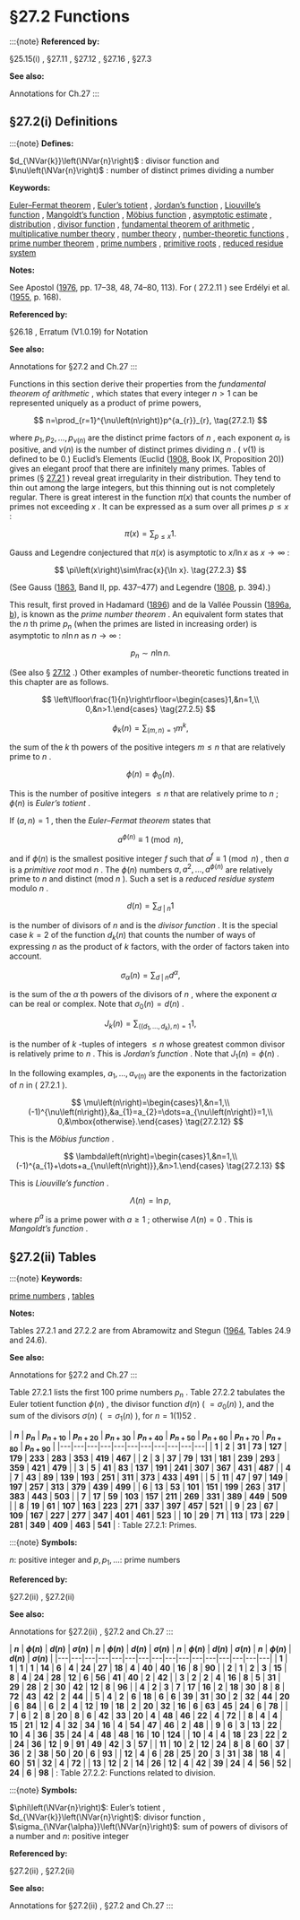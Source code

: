 # §27.2 Functions

:::{note}
**Referenced by:**

§25.15(i) , §27.11 , §27.12 , §27.16 , §27.3

**See also:**

Annotations for Ch.27
:::


## §27.2(i) Definitions

:::{note}
**Defines:**

$d_{\NVar{k}}\left(\NVar{n}\right)$ : divisor function and $\nu\left(\NVar{n}\right)$ : number of distinct primes dividing a number

**Keywords:**

[Euler–Fermat theorem](http://dlmf.nist.gov/search/search?q=Euler%E2%80%93Fermat%20theorem) , [Euler’s totient](http://dlmf.nist.gov/search/search?q=Euler%20totient) , [Jordan’s function](http://dlmf.nist.gov/search/search?q=Jordan%20function) , [Liouville’s function](http://dlmf.nist.gov/search/search?q=Liouville%20function) , [Mangoldt’s function](http://dlmf.nist.gov/search/search?q=Mangoldt%20function) , [Möbius function](http://dlmf.nist.gov/search/search?q=Mobius%20function) , [asymptotic estimate](http://dlmf.nist.gov/search/search?q=asymptotic%20estimate) , [distribution](http://dlmf.nist.gov/search/search?q=distribution) , [divisor function](http://dlmf.nist.gov/search/search?q=divisor%20function) , [fundamental theorem of arithmetic](http://dlmf.nist.gov/search/search?q=fundamental%20theorem%20of%20arithmetic) , [multiplicative number theory](http://dlmf.nist.gov/search/search?q=multiplicative%20number%20theory) , [number theory](http://dlmf.nist.gov/search/search?q=number%20theory) , [number-theoretic functions](http://dlmf.nist.gov/search/search?q=number-theoretic%20functions) , [prime number theorem](http://dlmf.nist.gov/search/search?q=prime%20number%20theorem) , [prime numbers](http://dlmf.nist.gov/search/search?q=prime%20numbers) , [primitive roots](http://dlmf.nist.gov/search/search?q=primitive%20roots) , [reduced residue system](http://dlmf.nist.gov/search/search?q=reduced%20residue%20system)

**Notes:**

See Apostol ([1976](./bib/index.html#bib115 "Introduction to Analytic Number Theory"), pp. 17–38, 48, 74–80, 113). For ( 27.2.11 ) see Erdélyi et al. ([1955](./bib/E.html#bib755 "Higher Transcendental Functions. Vol. III"), p. 168).

**Referenced by:**

§26.18 , Erratum (V1.0.19) for Notation

**See also:**

Annotations for §27.2 and Ch.27
:::

Functions in this section derive their properties from the *fundamental theorem of arithmetic* , which states that every integer $n>1$ can be represented uniquely as a product of prime powers,


<a id="E1"></a>
$$
n=\prod_{r=1}^{\nu\left(n\right)}p^{a_{r}}_{r}, \tag{27.2.1}
$$

where $p_{1},p_{2},\dots,p_{\nu\left(n\right)}$ are the distinct prime factors of $n$ , each exponent $a_{r}$ is positive, and $\nu\left(n\right)$ is the number of distinct primes dividing $n$ . ( $\nu\left(1\right)$ is defined to be 0.) Euclid’s Elements (Euclid ([1908](./bib/E.html#bib759 "The Thirteen Books of Euclid’s Elements"), Book IX, Proposition 20)) gives an elegant proof that there are infinitely many primes. Tables of primes (§ [27.21](./27.21.md "§27.21 Tables ‣ Computation ‣ Chapter 27 Functions of Number Theory") ) reveal great irregularity in their distribution. They tend to thin out among the large integers, but this thinning out is not completely regular. There is great interest in the function $\pi\left(x\right)$ that counts the number of primes not exceeding $x$ . It can be expressed as a sum over all primes $p\leq x$ :


<a id="E2"></a>
$$
\pi\left(x\right)=\sum_{p\leq x}1. \tag{27.2.2}
$$

Gauss and Legendre conjectured that $\pi\left(x\right)$ is asymptotic to $x/\ln x$ as $x\to\infty$ :


<a id="E3"></a>
$$
\pi\left(x\right)\sim\frac{x}{\ln x}. \tag{27.2.3}
$$

(See Gauss ([1863](./bib/G.html#bib868 "Werke. Band II"), Band II, pp. 437–477) and Legendre ([1808](./bib/L.html#bib1401 "Essai sur la Théorie des Nombres"), p. 394).)

This result, first proved in Hadamard ([1896](./bib/H.html#bib1013 "Sur la distribution des zéros de la fonction ⁢ ζ ( s ) et ses conséquences arithmétiques")) and de la Vallée Poussin ([1896a](./bib/D.html#bib642 "Recherches analytiques sur la théorie des nombres premiers. Première partie. La fonction ⁢ ζ ( s ) de Riemann et les nombres premiers en général, suivi d’un Appendice sur des réflexions applicables à une formule donnée par Riemann"), [b](./bib/D.html#bib643 "Recherches analytiques sur la théorie des nombres premiers. Deuxième partie. Les fonctions de Dirichlet et les nombres premiers de la forme linéaire + ⁢ M x N")), is known as the *prime number theorem* . An equivalent form states that the $n$ th prime $p_{n}$ (when the primes are listed in increasing order) is asymptotic to $n\ln n$ as $n\to\infty$ :


<a id="E4"></a>
$$
p_{n}\sim n\ln n. \tag{27.2.4}
$$

(See also § [27.12](./27.12.md "§27.12 Asymptotic Formulas: Primes ‣ Multiplicative Number Theory ‣ Chapter 27 Functions of Number Theory") .) Other examples of number-theoretic functions treated in this chapter are as follows.


<a id="E5"></a>
$$
\left\lfloor\frac{1}{n}\right\rfloor=\begin{cases}1,&n=1,\\
0,&n>1.\end{cases} \tag{27.2.5}
$$


<a id="E6"></a>
$$
\phi_{k}\left(n\right)=\sum_{\left(m,n\right)=1}m^{k}, \tag{27.2.6}
$$

the sum of the $k$ th powers of the positive integers $m\leq n$ that are relatively prime to $n$ .


<a id="E7"></a>
$$
\phi\left(n\right)=\phi_{0}\left(n\right). \tag{27.2.7}
$$

This is the number of positive integers $\leq n$ that are relatively prime to $n$ ; $\phi\left(n\right)$ is *Euler’s totient* .

If $\left(a,n\right)=1$ , then the *Euler–Fermat theorem* states that


<a id="E8"></a>
$$
a^{\phi\left(n\right)}\equiv 1\pmod{n}, \tag{27.2.8}
$$

and if $\phi\left(n\right)$ is the smallest positive integer $f$ such that $a^{f}\equiv 1\pmod{n}$ , then $a$ is a *primitive root* mod $n$ . The $\phi\left(n\right)$ numbers $a,a^{2},\dots,a^{\phi\left(n\right)}$ are relatively prime to $n$ and distinct (mod $n$ ). Such a set is a *reduced residue system* modulo $n$ .


<a id="E9"></a>
$$
d\left(n\right)=\sum_{d\mathbin{|}n}1 \tag{27.2.9}
$$

is the number of divisors of $n$ and is the *divisor function* . It is the special case $k=2$ of the function $d_{k}\left(n\right)$ that counts the number of ways of expressing $n$ as the product of $k$ factors, with the order of factors taken into account.


<a id="E10"></a>
$$
\sigma_{\alpha}\left(n\right)=\sum_{d\mathbin{|}n}d^{\alpha}, \tag{27.2.10}
$$

is the sum of the $\alpha$ th powers of the divisors of $n$ , where the exponent $\alpha$ can be real or complex. Note that $\sigma_{0}\left(n\right)=d\left(n\right)$ .


<a id="E11"></a>
$$
J_{k}\left(n\right)=\sum_{\left(\left(d_{1},\dots,d_{k}\right),n\right)=1}1, \tag{27.2.11}
$$

is the number of $k$ -tuples of integers $\leq n$ whose greatest common divisor is relatively prime to $n$ . This is *Jordan’s function* . Note that $J_{1}\left(n\right)=\phi\left(n\right)$ .

In the following examples, $a_{1},\dots,a_{\nu\left(n\right)}$ are the exponents in the factorization of $n$ in ( 27.2.1 ).


<a id="E12"></a>
$$
\mu\left(n\right)=\begin{cases}1,&n=1,\\
(-1)^{\nu\left(n\right)},&a_{1}=a_{2}=\dots=a_{\nu\left(n\right)}=1,\\
0,&\mbox{otherwise}.\end{cases} \tag{27.2.12}
$$

This is the *Möbius function* .


<a id="E13"></a>
$$
\lambda\left(n\right)=\begin{cases}1,&n=1,\\
(-1)^{a_{1}+\dots+a_{\nu\left(n\right)}},&n>1.\end{cases} \tag{27.2.13}
$$

This is *Liouville’s function* .


<a id="E14"></a>
$$
\Lambda\left(n\right)=\ln p, \tag{27.2.14}
$$

where $p^{a}$ is a prime power with $a\geq 1$ ; otherwise $\Lambda\left(n\right)=0$ . This is *Mangoldt’s function* .


## §27.2(ii) Tables

:::{note}
**Keywords:**

[prime numbers](http://dlmf.nist.gov/search/search?q=prime%20numbers) , [tables](http://dlmf.nist.gov/search/search?q=tables)

**Notes:**

Tables 27.2.1 and 27.2.2 are from Abramowitz and Stegun ([1964](./bib/index.html#bib24 "Handbook of Mathematical Functions with Formulas, Graphs, and Mathematical Tables"), Tables 24.9 and 24.6).

**See also:**

Annotations for §27.2 and Ch.27
:::

Table 27.2.1 lists the first 100 prime numbers $p_{n}$ . Table 27.2.2 tabulates the Euler totient function $\phi\left(n\right)$ , the divisor function $d\left(n\right)$ ( $=\sigma_{0}(n)$ ), and the sum of the divisors $\sigma(n)$ ( $=\sigma_{1}(n)$ ), for $n=1(1)52$ .

<a id="T1"></a>
| **$n$** | **$p_{n}$** | **$p_{n+10}$** | **$p_{n+20}$** | **$p_{n+30}$** | **$p_{n+40}$** | **$p_{n+50}$** | **$p_{n+60}$** | **$p_{n+70}$** | **$p_{n+80}$** | **$p_{n+90}$** |
|---|---|---|---|---|---|---|---|---|---|---|
| **1** | **2** | **31** | **73** | **127** | **179** | **233** | **283** | **353** | **419** | **467** |
| **2** | **3** | **37** | **79** | **131** | **181** | **239** | **293** | **359** | **421** | **479** |
| **3** | **5** | **41** | **83** | **137** | **191** | **241** | **307** | **367** | **431** | **487** |
| **4** | **7** | **43** | **89** | **139** | **193** | **251** | **311** | **373** | **433** | **491** |
| **5** | **11** | **47** | **97** | **149** | **197** | **257** | **313** | **379** | **439** | **499** |
| **6** | **13** | **53** | **101** | **151** | **199** | **263** | **317** | **383** | **443** | **503** |
| **7** | **17** | **59** | **103** | **157** | **211** | **269** | **331** | **389** | **449** | **509** |
| **8** | **19** | **61** | **107** | **163** | **223** | **271** | **337** | **397** | **457** | **521** |
| **9** | **23** | **67** | **109** | **167** | **227** | **277** | **347** | **401** | **461** | **523** |
| **10** | **29** | **71** | **113** | **173** | **229** | **281** | **349** | **409** | **463** | **541** |
: Table 27.2.1: Primes.

:::{note}
**Symbols:**

$n$: positive integer and $p,p_{1},\ldots$: prime numbers

**Referenced by:**

§27.2(ii) , §27.2(ii)

**See also:**

Annotations for §27.2(ii) , §27.2 and Ch.27
:::

<a id="T2"></a>
| **$n$** | **$\phi\left(n\right)$** | **$d\left(n\right)$** | **$\sigma\left(n\right)$** | **$n$** | **$\phi\left(n\right)$** | **$d\left(n\right)$** | **$\sigma\left(n\right)$** | **$n$** | **$\phi\left(n\right)$** | **$d\left(n\right)$** | **$\sigma\left(n\right)$** | **$n$** | **$\phi\left(n\right)$** | **$d\left(n\right)$** | **$\sigma\left(n\right)$** |
|---|---|---|---|---|---|---|---|---|---|---|---|---|---|---|---|
| **1** | **1** | **1** | **1** | **14** | **6** | **4** | **24** | **27** | **18** | **4** | **40** | **40** | **16** | **8** | **90** |
| **2** | **1** | **2** | **3** | **15** | **8** | **4** | **24** | **28** | **12** | **6** | **56** | **41** | **40** | **2** | **42** |
| **3** | **2** | **2** | **4** | **16** | **8** | **5** | **31** | **29** | **28** | **2** | **30** | **42** | **12** | **8** | **96** |
| **4** | **2** | **3** | **7** | **17** | **16** | **2** | **18** | **30** | **8** | **8** | **72** | **43** | **42** | **2** | **44** |
| **5** | **4** | **2** | **6** | **18** | **6** | **6** | **39** | **31** | **30** | **2** | **32** | **44** | **20** | **6** | **84** |
| **6** | **2** | **4** | **12** | **19** | **18** | **2** | **20** | **32** | **16** | **6** | **63** | **45** | **24** | **6** | **78** |
| **7** | **6** | **2** | **8** | **20** | **8** | **6** | **42** | **33** | **20** | **4** | **48** | **46** | **22** | **4** | **72** |
| **8** | **4** | **4** | **15** | **21** | **12** | **4** | **32** | **34** | **16** | **4** | **54** | **47** | **46** | **2** | **48** |
| **9** | **6** | **3** | **13** | **22** | **10** | **4** | **36** | **35** | **24** | **4** | **48** | **48** | **16** | **10** | **124** |
| **10** | **4** | **4** | **18** | **23** | **22** | **2** | **24** | **36** | **12** | **9** | **91** | **49** | **42** | **3** | **57** |
| **11** | **10** | **2** | **12** | **24** | **8** | **8** | **60** | **37** | **36** | **2** | **38** | **50** | **20** | **6** | **93** |
| **12** | **4** | **6** | **28** | **25** | **20** | **3** | **31** | **38** | **18** | **4** | **60** | **51** | **32** | **4** | **72** |
| **13** | **12** | **2** | **14** | **26** | **12** | **4** | **42** | **39** | **24** | **4** | **56** | **52** | **24** | **6** | **98** |
: Table 27.2.2: Functions related to division.

:::{note}
**Symbols:**

$\phi\left(\NVar{n}\right)$: Euler’s totient , $d_{\NVar{k}}\left(\NVar{n}\right)$: divisor function , $\sigma_{\NVar{\alpha}}\left(\NVar{n}\right)$: sum of powers of divisors of a number and $n$: positive integer

**Referenced by:**

§27.2(ii) , §27.2(ii)

**See also:**

Annotations for §27.2(ii) , §27.2 and Ch.27
:::
